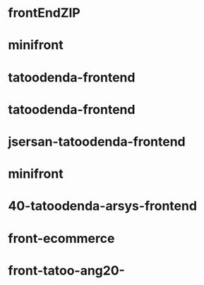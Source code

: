 # frontEndZIP
# minifront
# tatoodenda-frontend
# tatoodenda-frontend
# jsersan-tatoodenda-frontend
# minifront
# 40-tatoodenda-arsys-frontend
# front-ecommerce
# front-tatoo-ang20-
